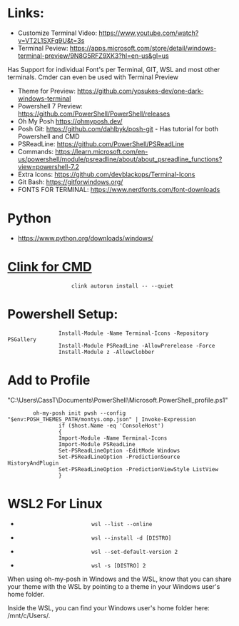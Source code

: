 
# Links:

* Customize Terminal Video: https://www.youtube.com/watch?v=VT2L1SXFq9U&t=3s
* Terminal Peview: https://apps.microsoft.com/store/detail/windows-terminal-preview/9N8G5RFZ9XK3?hl=en-us&gl=us 

Has Support for individual Font's per Terminal, GIT, WSL and most other terminals. Cmder can even be used with Terminal Preview

* Theme for Preview: https://github.com/yosukes-dev/one-dark-windows-terminal
* Powershell 7 Preview: https://github.com/PowerShell/PowerShell/releases
* Oh My Posh https://ohmyposh.dev/    
* Posh Git: https://github.com/dahlbyk/posh-git - Has tutorial for both Powershell and CMD
* PSReadLine: https://github.com/PowerShell/PSReadLine  
* Commands: https://learn.microsoft.com/en-us/powershell/module/psreadline/about/about_psreadline_functions?view=powershell-7.2
* Extra Icons: https://github.com/devblackops/Terminal-Icons    
* Git Bash: https://gitforwindows.org/  
* FONTS FOR TERMINAL: https://www.nerdfonts.com/font-downloads             
 	

# Python
* https://www.python.org/downloads/windows/ 

# [Clink for CMD](https://github.com/chrisant996/clink/releases)


						clink autorun install -- --quiet


# Powershell Setup:

					Install-Module -Name Terminal-Icons -Repository PSGallery 
					Install-Module PSReadLine -AllowPrerelease -Force
					Install-Module z -AllowClobber

# Add to Profile 
"C:\Users\CassT\Documents\PowerShell\Microsoft.PowerShell_profile.ps1"


			oh-my-posh init pwsh --config "$env:POSH_THEMES_PATH/montys.omp.json" | Invoke-Expression
           			if ($host.Name -eq 'ConsoleHost')
            		{
            		Import-Module -Name Terminal-Icons
           			Import-Module PSReadLine
           			Set-PSReadLineOption -EditMode Windows
					Set-PSReadLineOption -PredictionSource HistoryAndPlugin 
					Set-PSReadLineOption -PredictionViewStyle ListView
          			}



# WSL2 For Linux


*                            wsl --list --online

*                            wsl --install -d [DISTRO]

*                            wsl --set-default-version 2

*                            wsl -s [DISTRO] 2








When using oh-my-posh in Windows and the WSL, know that you can share your theme with the WSL by pointing to a theme in your Windows user's home folder.

Inside the WSL, you can find your Windows user's home folder here: /mnt/c/Users/<WINDOWSUSERNAME>.



